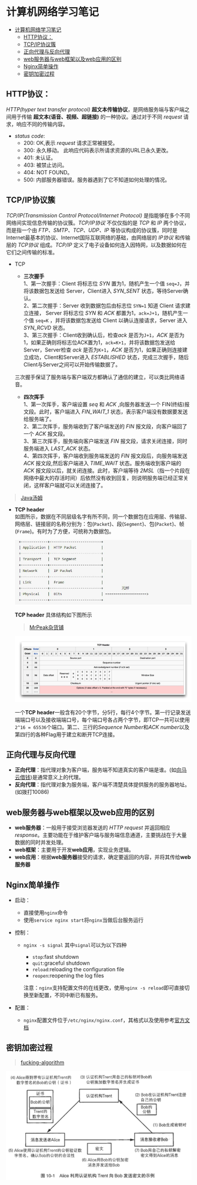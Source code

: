 # 计算机网络学习笔记

- [计算机网络学习笔记](#计算机网络学习笔记)
  - [HTTP协议：](#http协议)
  - [TCP/IP协议簇](#tcpip协议簇)
  - [正向代理与反向代理](#正向代理与反向代理)
  - [web服务器与web框架以及web应用的区别](#web服务器与web框架以及web应用的区别)
  - [Nginx简单操作](#nginx简单操作)
  - [密钥加密过程](#密钥加密过程)

## HTTP协议：
*HTTP(hyper text transfer protocol)* **超文本传输协议**，是网络服务端与客户端之间用于传输 **超文本(语音、视频、超链接)** 的一种协议。通过对于不同 *request* 请求，响应不同的传输内容。

- *status code*:
  - 200: OK,表示 *request* 请求正常被接受。
  - 300: 永久移动。 此响应代码表示所请求资源的URL已永久更改。
  - 401: 未认证。
  - 403: 被禁止访问。
  - 404: NOT FOUND。
  - 500: 内部服务器错误。服务器遇到了它不知道如何处理的情况。

## TCP/IP协议簇
*TCP/IP(Transmission Control Protocol/Internet Protocol)* 是指能够在多个不同网络间实现信息传输的协议簇。*TCP/IP协议* 不仅仅指的是 *TCP* 和 *IP* 两个协议，而是指一个由 *FTP、SMTP、TCP、UDP、IP* 等协议构成的协议簇，同时是Internet最基本的协议、Internet国际互联网络的基础，由网络层的 *IP协议* 和传输层的 *TCP协议* 组成。*TCP/IP* 定义了电子设备如何连入因特网，以及数据如何在它们之间传输的标准。

- TCP  
  - **三次握手**  
  1、第一次握手：Client 将标志位 *SYN* 置为1，随机产生一个值 `seq=J`，并将该数据包发送给 Server，Client进入 *SYN_SENT* 状态，等待Server确认。  
  2、第二次握手：Server 收到数据包后由标志位 `SYN=1` 知道 Client 请求建立连接， Server 将标志位 *SYN* 和 *ACK* 都置为1，`ack=J+1`，随机产生一个值 `seq=K` ，并将该数据包发送给 Client 以确认连接请求，Server 进入 *SYN_RCVD* 状态。  
  3、第三次握手：Client收到确认后，检查*ack* 是否为`J+1`，*ACK* 是否为1，如果正确则将标志位ACK置为1，`ack=K+1`，并将该数据包发送给Server，Server检查 *ack* 是否为`K+1`，*ACK* 是否为1，如果正确则连接建立成功，Client和Server进入 *ESTABLISHED* 状态，完成三次握手，随后Client与Server之间可以开始传输数据了。

  三次握手保证了服务端与客户端双方都确认了通信的建立，可以类比网络语音。

  - **四次挥手**  
  1、第一次挥手，客户端设置 *seq* 和 *ACK* ,向服务器发送一个 FIN(终结)报文段。此时，客户端进入 *FIN_WAIT_1* 状态，表示客户端没有数据要发送给服务端了。  
  2、第二次挥手，服务端收到了客户端发送的 *FIN* 报文段，向客户端回了一个 *ACK* 报文段。  
  3、第三次挥手，服务端向客户端发送 *FIN* 报文段，请求关闭连接，同时服务端进入 *LAST_ACK* 状态。  
  4、第四次挥手，客户端收到服务端发送的 *FIN* 报文段后，向服务端发送 *ACK* 报文段,然后客户端进入 *TIME_WAIT* 状态。服务端收到客户端的 *ACK* 报文段以后，就关闭连接。此时，客户端等待 *2MSL*（指一个片段在网络中最大的存活时间）后依然没有收到回复，则说明服务端已经正常关闭，这样客户端就可以关闭连接了。
> [Java汤姆](https://zhuanlan.zhihu.com/p/128000072)  

- **TCP header**  
  如图所示，数据在不同层级名字有所不同，同一个数据包在应用层、传输层、网络层、链接层的名称分别为：包(`Packet`)、段(`Segment`)、包(`Packet`)、帧(`Frame`)。有时为了方便，可统称为数据包。
  
  ![TCPheader](../images/TCPheader.JPG)
  
  **TCP header** 具体结构如下图所示 
  
  > [MrPeak杂货铺](https://zhuanlan.zhihu.com/p/25766448)
  
  ![TCPheader_2](../images/TCPheader_2.JPG)
  
  一个**TCP header**一般含有20个字节，分5行，每行4个字节。第一行记录发送端端口号以及接收端端口号，每个端口号各占两个字节，即TCP一共可以使用 `2^16 = 65536`个端口。第二、三行的*Sequence Number*和*ACK number*以及第四行的各种Flag用于建立和断开TCP连接。
## 正向代理与反向代理
- **正向代理**：指代理对象为客户端，服务端不知道真实的客户端是谁。(如[向马云借钱](https://www.zhihu.com/question/24723688))是通常意义上的代理。
- **反向代理**：指代理对象为服务端，客户端不清楚具体提供服务的服务器地址。(如拨打10086)

## web服务器与web框架以及web应用的区别
- **web服务器**：一般用于接受浏览器发送的 *HTTP request* 并返回相应 *response*。主要功能在于维护客户端与服务端信息通道，主要挑战在于大量数据的同时并发处理。
- **web框架**：主要用于开发**web应用**，实现业务逻辑。
- **web应用**：根据**web服务器**接受的请求，确定要返回的内容，并将其传给**web服务器**

## Nginx简单操作

- 启动：

  - 直接使用`nginx`命令
  - 使用`service nginx start`将`nginx`当做后台服务运行

- 控制：

  - `nginx -s signal` 其中`signal`可以为以下四种

    - `stop`:fast shutdown
    - `quit`:graceful shutdown
    - `reload`:reloading the configuration file
    - `reopen`:reopening the log files

    注意：`nginx`支持配置文件的在线更改，使用`nginx -s reload`即可直接切换至新配置，不同中断已有服务。

- 配置：

  - `nginx`配置文件位于`/etc/nginx/nginx.conf`，其格式以及使用参考[官方文档](http://nginx.org/en/docs/beginners_guide.html)

## 密钥加密过程
>[fucking-algorithm](https://github.com/labuladong/fucking-algorithm/blob/master/%E6%8A%80%E6%9C%AF/%E5%AF%86%E7%A0%81%E6%8A%80%E6%9C%AF.md)  

  ![TCPheader_2](../images/非对称密钥加密过程.jpg)